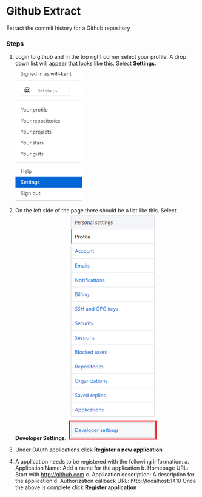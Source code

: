 # Github Extract
Extract the commit history for a Github repository

### Steps
1. Login to github and in the top right corner select your profile. A drop down list will appear that looks like this. Select **Settings**.  
![](Settings.png)

2. On the left side of the page there should be a list like this. Select **Developer Settings**.
![](DevSettings.png)

3. Under OAuth applications click **Register a new application**

4. A application needs to be registered with the following information:
  a. Application Name: Add a name for the application
  b. Homepage URL: Start with http://github.com
  c. Application description: A description for the application
  d. Authorization callback URL: http://localhost:1410
Once the above is complete click **Register application**  